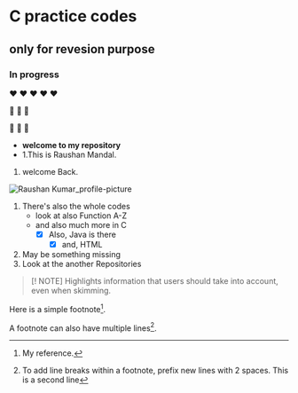 # C practice codes

## only for revesion purpose

### In progress

:heart: :heart: :heart: :heart: :heart:

:green_heart:
:green_heart:
:green_heart:

:purple_heart:
:white_heart:
:yellow_heart:

- **welcome to my repository**
- 1.This is Raushan Mandal.

1. welcome Back.

<picture>

<img alt="Raushan Kumar_profile-picture" src="https://raushan7747.github.io/raushan.github.io/">

</picture>

1. There's also the whole codes
   - look at also Function A-Z
   - and also much more in C
     - [X] Also, Java is there
       - [x] and, HTML
2. May be something missing
3. Look at the another Repositories

> [! NOTE]
> Highlights information that users should take into account, even when skimming.

<!-- > [! IMPORTANT]
> Crucial information necessary for users to succeed.

> [! WARNING]
> Critical content demanding immediate user attention due to potential risks. -->

Here is a simple footnote[^1].

A footnote can also have multiple lines[^2].

[^1]: My reference.
[^2]: To add line breaks within a footnote, prefix new lines with 2 spaces.
  This is a second line
